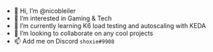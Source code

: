 - 👋 Hi, I’m @nicobleiler
- 👀 I’m interested in Gaming & Tech
- 🌱 I’m currently learning K6 load testing and autoscaling with KEDA
- 💞️ I’m looking to collaborate on any cool projects
- 📫 Add me on Discord `shoxie#9908`

<!---
nicobleiler/nicobleiler is a ✨ special ✨ repository because its `README.md` (this file) appears on your GitHub profile.
You can click the Preview link to take a look at your changes.
--->
